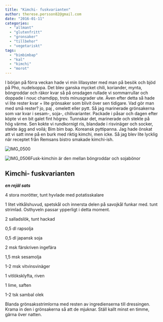```yaml
---
title: "Kimchi- fuskvarianten"
author: therese.persson82@gmail.com
date: "2016-01-11"
categories: 
  - "allmant"
  - "glutenfritt"
  - "gronsaker"
  - "tillbehor"
  - "vegetariskt"
tags: 
  - "bimbimbap"
  - "kal"
  - "kimchi"
  - "morot"
---
```


I början på förra veckan hade vi min lillasyster med man på besök och bjöd på Pho, nudelsoppa. Det blev ganska mycket chili, koriander, mynta, böngroddar och räkor kvar så på onsdagen rullade vi sommarrullar och doppade i nouc chamdipp, trots minusgrader ute. Även efter detta så hade vi lite rester kvar + lite grönsaker som blivit över sen tidigare. Vad gör man med små rester? jo, paj , omelett eller pytt. Så jag marinerade grönsakerna som var kvar i sesam-, soja-, chilivarianter. Packade i påsar och dagen efter köpte vi en bit galet fint högrev. Tunnskar det, marinerade och stekte på hög värme. Sen kokte vi rundkornigt ris, blandade i risvinäger och socker, stekte ägg and voilá; Bim bim bap. Koreansk pyttipanna. Jag hade önskat att vi satt inne på en burk med riktig kimchi, men icke. Så jag blev lite lycklig när receptet från Remsans bistro smakade kimchi-ish.

![IMG_0500](/static/img/IMG_0500-1020x1020.jpg)

![IMG_0506](/static/img/IMG_0506-1020x1020.jpg)Fusk-kimchin är den mellan böngroddar och sojabönor

## Kimchi- fuskvarianten

**_en rejäl sats_**

4 stora morötter, tunt hyvlade med potatisskalare

1 litet vitkålshuvud, spetskål och innersta delen på savojkål funkar med. tunt strimlad. Osthyveln passar ypperligt i detta moment.

2 salladslök, tunt hackad

0,5 dl rapsolja

0,5 dl japansk soja

2 msk färskriven ingefära

1,5 msk sesamolja

1-2 msk vitvinsvinäger

1 vitlöksklyfta, riven

1 lime, saften

1-2 tsk sambal olek

Blanda grönsaksstrimlorna med resten av ingredienserna till dressingen. Krama in den i grönsakerna så att de mjuknar. Ställ kallt minst en timme, gärna över natten.
